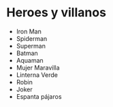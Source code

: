 
# Heroes y villanos

* Iron Man
* Spiderman
* Superman
* Batman
* Aquaman
* Mujer Maravilla
* Linterna Verde
* Robin
* Joker
* Espanta pájaros
